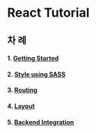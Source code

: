 # React Tutorial

## 차 례

#### 1. [Getting Started](./docs/chapter-01-getting-started.md)  
#### 2. [Style using SASS](./docs/chapter-02-style-using-sass.md)  
#### 3. [Routing](./docs/chapter-03-routing.md)  
#### 4. [Layout](./docs/chapter-04-layout.md)  
#### 5. [Backend Integration](./docs/chapter-05-backend-integration.md)  
